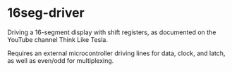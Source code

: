 # 16seg-driver

Driving a 16-segment display with shift registers, as documented on the YouTube channel Think Like Tesla.

Requires an external microcontroller driving lines for data, clock, and latch, as well as even/odd for multiplexing.